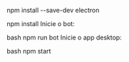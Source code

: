 npm install --save-dev electron



npm install
Inicie o bot:

bash
npm run bot
Inicie o app desktop:

bash
npm start
